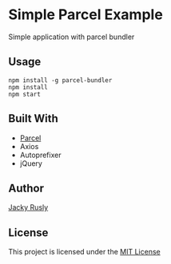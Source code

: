 # Simple Parcel Example

Simple application with parcel bundler

## Usage
```
npm install -g parcel-bundler
npm install
npm start
```

## Built With
- <a href="https://parceljs.org/">Parcel</a>
- Axios
- Autoprefixer
- jQuery

## Author
[Jacky Rusly](https://www.jackyrusly.com)

## License
This project is licensed under the [MIT License](https://opensource.org/licenses/MIT)
